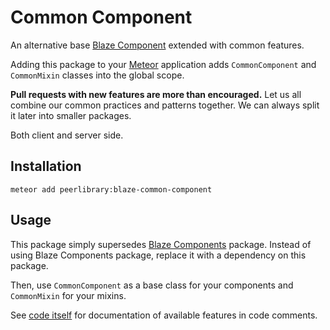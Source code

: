 Common Component
================

An alternative base [Blaze Component](https://github.com/peerlibrary/meteor-blaze-components)
extended with common features.

Adding this package to your [Meteor](http://www.meteor.com/) application adds `CommonComponent` and
`CommonMixin` classes into the global scope.

**Pull requests with new features are more than encouraged.** Let us all combine our common practices and
patterns together. We can always split it later into smaller packages.

Both client and server side.

Installation
------------

```
meteor add peerlibrary:blaze-common-component
```

Usage
-----

This package simply supersedes [Blaze Components](https://github.com/peerlibrary/meteor-blaze-components)
package. Instead of using Blaze Components package, replace it with a dependency on this package.

Then, use `CommonComponent` as a base class for your components and `CommonMixin` for your mixins.

See [code itself](https://github.com/peerlibrary/meteor-blaze-common-component/blob/master/base.coffee) for
documentation of available features in code comments.
